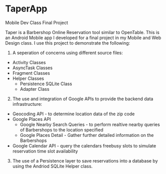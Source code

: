 # TaperApp
Mobile Dev Class Final Project

Taper is a Barbershop Online Reservation tool similar to OpenTable. This is an Android Mobile app I developed for a final project in my Mobile and Web Design class.
I use this project to demonstrate the following:

1) A seperation of concerns using different source files:
- Activity Classes
- AsyncTask Classes
- Fragment Classes
- Helper Classes
  - Persistence SQLite Class
  - Adapter Class

2) The use and integration of Google APIs to provide the backend data infrastructure:
- Geocoding API - to determine location data of the zip code
- Google Places API
  - Google Nearby Search Queries - to perform realtive nearby queries of Barbershops to the location specified 
  - Google Places Detail - Gather further detailed information on the Barbershops
- Google Calendar API - query the calendars freebusy slots to simulate reservation time slot availability

3) The use of a Persistence layer to save reservations into a database by using the Andriod SQLite Helper class. 
